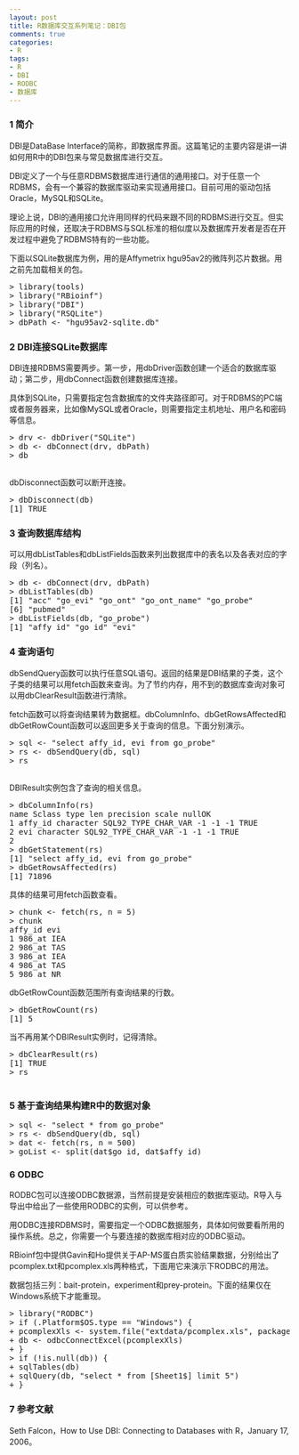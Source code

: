 ```yaml
---
layout: post
title: R数据库交互系列笔记：DBI包
comments: true
categories:
- R
tags:
- R
- DBI
- RODBC
- 数据库
---
```


### 1 简介

DBI是DataBase Interface的简称，即数据库界面。这篇笔记的主要内容是讲一讲如何用R中的DBI包来与常见数据库进行交互。

DBI定义了一个与任意RDBMS数据库进行通信的通用接口。对于任意一个RDBMS，会有一个兼容的数据库驱动来实现通用接口。目前可用的驱动包括Oracle，MySQL和SQLite。

理论上说，DBI的通用接口允许用同样的代码来跟不同的RDBMS进行交互。但实际应用的时候，还取决于RDBMS与SQL标准的相似度以及数据库开发者是否在开发过程中避免了RDBMS特有的一些功能。

下面以SQLite数据库为例，用的是Affymetrix hgu95av2的微阵列芯片数据。用之前先加载相关的包。

<pre>
> library(tools)
> library("RBioinf")
> library("DBI")
> library("RSQLite")
> dbPath <- "hgu95av2-sqlite.db"
</pre>

### 2 DBI连接SQLite数据库

DBI连接RDBMS需要两步。第一步，用dbDriver函数创建一个适合的数据库驱动；第二步，用dbConnect函数创建数据库连接。

具体到SQLite，只需要指定包含数据库的文件夹路径即可。对于RDBMS的PC端或者服务器来，比如像MySQL或者Oracle，则需要指定主机地址、用户名和密码等信息。

<pre>
> drv <- dbDriver("SQLite")
> db <- dbConnect(drv, dbPath)
> db
<SQLiteConnection:(2175,0)>
</pre>

dbDisconnect函数可以断开连接。

<pre>
> dbDisconnect(db)
[1] TRUE
</pre>

### 3 查询数据库结构

可以用dbListTables和dbListFields函数来列出数据库中的表名以及各表对应的字段（列名）。

<pre>
> db <- dbConnect(drv, dbPath)
> dbListTables(db)
[1] "acc" "go_evi" "go_ont" "go_ont_name" "go_probe"
[6] "pubmed"
> dbListFields(db, "go_probe")
[1] "affy_id" "go_id" "evi"
</pre>

### 4 查询语句

dbSendQuery函数可以执行任意SQL语句。返回的结果是DBI结果的子类，这个子类的结果可以用fetch函数来查询。为了节约内存，用不到的数据库查询对象可以用dbClearResult函数进行清除。

fetch函数可以将查询结果转为数据框。dbColumnInfo、dbGetRowsAffected和dbGetRowCount函数可以返回更多关于查询的信息。下面分别演示。

<pre>
> sql <- "select affy_id, evi from go_probe"
> rs <- dbSendQuery(db, sql)
> rs
<SQLiteResult:(2175,1,3)>
</pre>

DBIResult实例包含了查询的相关信息。

<pre>
> dbColumnInfo(rs)
name Sclass type len precision scale nullOK
1 affy_id character SQL92_TYPE_CHAR_VAR -1 -1 -1 TRUE
2 evi character SQL92_TYPE_CHAR_VAR -1 -1 -1 TRUE
2
> dbGetStatement(rs)
[1] "select affy_id, evi from go_probe"
> dbGetRowsAffected(rs)
[1] 71896
</pre>

具体的结果可用fetch函数查看。

<pre>
> chunk <- fetch(rs, n = 5)
> chunk
affy_id evi
1 986_at IEA
2 986_at TAS
3 986_at IEA
4 986_at TAS
5 986_at NR
</pre>

dbGetRowCount函数范围所有查询结果的行数。

<pre>
> dbGetRowCount(rs)
[1] 5
</pre>

当不再用某个DBIResult实例时，记得清除。

<pre>
> dbClearResult(rs)
[1] TRUE
> rs
<Expired SQLiteResult:(2175,1,3)>
</pre>

### 5 基于查询结果构建R中的数据对象

<pre>
> sql <- "select * from go_probe"
> rs <- dbSendQuery(db, sql)
> dat <- fetch(rs, n = 500)
> goList <- split(dat$go_id, dat$affy_id)
</pre>

### 6 ODBC

RODBC包可以连接ODBC数据源，当然前提是安装相应的数据库驱动。R导入与导出中给出了一些使用RODBC的实例，可以供参考。

用ODBC连接RDBMS时，需要指定一个ODBC数据服务，具体如何做要看所用的操作系统。总之，你需要一个与要连接的数据库相对应的ODBC驱动。

RBioinf包中提供Gavin和Ho提供关于AP-MS蛋白质实验结果数据，分别给出了pcomplex.txt和pcomplex.xls两种格式，下面用它来演示下RODBC的用法。

数据包括三列：bait-protein，experiment和prey-protein。下面的结果仅在Windows系统下才能重现。

<pre>
> library("RODBC")
> if (.Platform$OS.type == "Windows") {
+ pcomplexXls <- system.file("extdata/pcomplex.xls", package = "RBioinf")
+ db <- odbcConnectExcel(pcomplexXls)
+ }
> if (!is.null(db)) {
+ sqlTables(db)
+ sqlQuery(db, "select * from [Sheet1$] limit 5")
+ }
</pre>

### 7 参考文献

Seth Falcon，How to Use DBI: Connecting to Databases with R，January 17, 2006。

